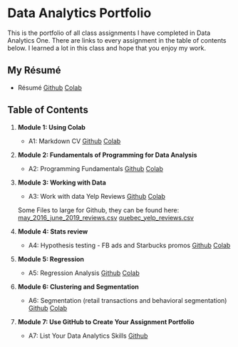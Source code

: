 # Data Analytics Portfolio
This is the portfolio of all class assignments I have completed in Data Analytics One. There are links to every assignment in the table of contents below. I learned a lot in this class and hope that you enjoy my work.

## My Résumé
- Résumé
   [Github](https://github.com/Kellen-Nankervis/Analytics/blob/main/A1/A1_Kellen_Nankervis_Part_1.ipynb)
   [Colab](https://colab.research.google.com/drive/1Tnrbn0lPb4dop3rl1eEWP0GadfgJ-43s?usp=sharing)

## Table of Contents
1. **Module 1: Using Colab**
   - A1: Markdown CV
   [Github](https://github.com/Kellen-Nankervis/Analytics/blob/main/A1/A1_Kellen_Nankervis_Part_2.ipynb)
   [Colab](https://drive.google.com/file/d/1Rbbhre-mYiZYQqwL4m_e_n0toqGr-RPd/view?usp=sharing)
   
2. **Module 2: Fundamentals of Programming for Data Analysis**
   - A2: Programming Fundamentals
   [Github](https://github.com/Kellen-Nankervis/Analytics/blob/main/A2/Kellen_Nankervis_A2_programming_fundamentals_1.ipynb)
   [Colab](https://drive.google.com/file/d/14MQGUTjvClODlq40DvHtRN5QO9mWQTnv/view?usp=sharing)
   
3. **Module 3: Working with Data**
   - A3: Work with data Yelp Reviews
   [Github](https://github.com/Kellen-Nankervis/Analytics/blob/main/A3/Kellen_Nankervis_A3_Yelp_Reviews.ipynb)
   [Colab](https://drive.google.com/file/d/1YWe2HnfuWcoG3NIvR2VOdBdV1Qp6iHuP/view?usp=sharing)

   Some Files to large for Github, they can be found here:
   [may_2016_june_2019_reviews.csv](https://drive.google.com/file/d/1M1ZXTpegKf_8z-B0MoRiezyCJMjrmnKg/view?usp=sharing)
   [quebec_yelp_reviews.csv](https://drive.google.com/file/d/15iQ7FebLeV0NtcpuAnPY_zjT6mfGvtI6/view?usp=sharing)
  
4. **Module 4: Stats review**
   - A4: Hypothesis testing - FB ads and Starbucks promos
   [Github](https://github.com/Kellen-Nankervis/Analytics/blob/main/A4/Kellen_Nankervis_A4_Stats_Review.ipynb)
   [Colab](https://drive.google.com/file/d/15iM8BuU2fxolwceUir8K92kycAFPIhwQ/view?usp=sharing)

5. **Module 5: Regression**
   - A5: Regression Analysis
   [Github](https://github.com/Kellen-Nankervis/Analytics/blob/main/A5/Kellen_Nankervis_A5_Regression.ipynb)
   [Colab](https://drive.google.com/file/d/1SlLYM1qV0HnrBuNfSRSvnooERZTsY-SG/view?usp=sharing)

6. **Module 6: Clustering and Segmentation**
   - A6: Segmentation (retail transactions and behavioral segmentation)
   [Github](https://github.com/Kellen-Nankervis/Analytics/blob/main/A6/Kellen_Nankervis_A6_Segmentation.ipynb)
   [Colab](https://drive.google.com/file/d/1DNlNZOusA_dN1krU-VLdo_VRv-8nDUfR/view?usp=sharing)
   
7. **Module 7: Use GitHub to Create Your Assignment Portfolio**
    - A7: List Your Data Analytics Skills
    [Github](https://github.com/Kellen-Nankervis/Analytics/tree/main)
  
